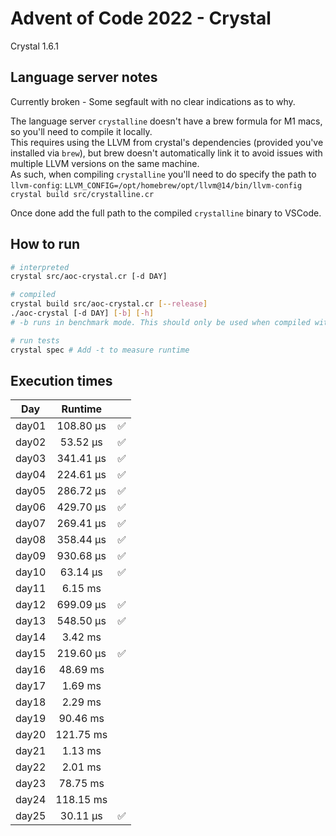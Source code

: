 # Advent of Code 2022 - Crystal

Crystal 1.6.1

## Language server notes
Currently broken - Some segfault with no clear indications as to why.  

The language server `crystalline` doesn't have a brew formula for M1 macs, so you'll need to compile it locally.  
This requires using the LLVM from crystal's dependencies (provided you've installed via `brew`), but brew doesn't automatically link it to avoid issues with multiple LLVM versions on the same machine.  
As such, when compiling `crystalline` you'll need to do specify the path to `llvm-config`: 
`LLVM_CONFIG=/opt/homebrew/opt/llvm@14/bin/llvm-config crystal build src/crystalline.cr`

Once done add the full path to the compiled `crystalline` binary to VSCode.

## How to run
```bash
# interpreted
crystal src/aoc-crystal.cr [-d DAY]

# compiled
crystal build src/aoc-crystal.cr [--release]
./aoc-crystal [-d DAY] [-b] [-h]
# -b runs in benchmark mode. This should only be used when compiled with --release

# run tests
crystal spec # Add -t to measure runtime
```

## Execution times

| Day    | Runtime      |     |
| :----: | :----------: | :-: |
| day01  |  108.80 µs   |  ✅  |
| day02  |   53.52 µs   |  ✅  |
| day03  |  341.41 µs   |  ✅  |
| day04  |  224.61 µs   |  ✅  |
| day05  |  286.72 µs   |  ✅  |
| day06  |  429.70 µs   |  ✅  |
| day07  |  269.41 µs   |  ✅  |
| day08  |  358.44 µs   |  ✅  |
| day09  |  930.68 µs   |  ✅  |
| day10  |   63.14 µs   |  ✅  |
| day11  |    6.15 ms   |     |
| day12  |  699.09 µs   |  ✅  |
| day13  |  548.50 µs   |  ✅  |
| day14  |    3.42 ms   |     |
| day15  |  219.60 µs   |  ✅  |
| day16  |   48.69 ms   |     |
| day17  |    1.69 ms   |     |
| day18  |    2.29 ms   |     |
| day19  |   90.46 ms   |     | 
| day20  |  121.75 ms   |     |
| day21  |    1.13 ms   |     |
| day22  |    2.01 ms   |     |
| day23  |   78.75 ms   |     |
| day24  |  118.15 ms   |     |
| day25  |   30.11 µs   |  ✅  |